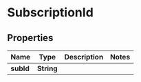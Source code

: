 

# SubscriptionId


## Properties

| Name | Type | Description | Notes |
|------------ | ------------- | ------------- | -------------|
|**subId** | **String** |  |  |



